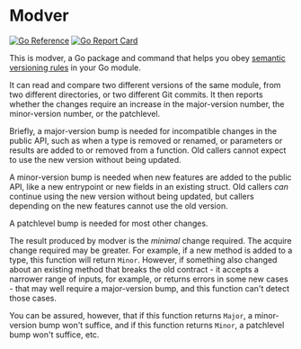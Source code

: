 # Modver

[![Go Reference](https://pkg.go.dev/badge/github.com/bobg/modver.svg)](https://pkg.go.dev/github.com/bobg/modver)
[![Go Report Card](https://goreportcard.com/badge/github.com/bobg/modver)](https://goreportcard.com/report/github.com/bobg/modver)

This is modver,
a Go package and command that helps you obey [semantic versioning rules](https://semver.org/) in your Go module.

It can read and compare two different versions of the same module,
from two different directories,
or two different Git commits.
It then reports whether the changes require an increase in the major-version number,
the minor-version number,
or the patchlevel.

Briefly, a major-version bump is needed for incompatible changes in the public API,
such as when a type is removed or renamed,
or parameters or results are added to or removed from a function.
Old callers cannot expect to use the new version without being updated.

A minor-version bump is needed when new features are added to the public API,
like a new entrypoint or new fields in an existing struct.
Old callers _can_ continue using the new version without being updated,
but callers depending on the new features cannot use the old version.

A patchlevel bump is needed for most other changes.

The result produced by modver is the _minimal_ change required.
The acquire change required may be greater.
For example,
if a new method is added to a type,
this function will return `Minor`.
However, if something also changed about an existing method that breaks the old contract -
it accepts a narrower range of inputs, for example,
or returns errors in some new cases -
that may well require a major-version bump,
and this function can't detect those cases.

You can be assured, however,
that if this function returns `Major`,
a minor-version bump won't suffice,
and if this function returns `Minor`,
a patchlevel bump won't suffice,
etc.
